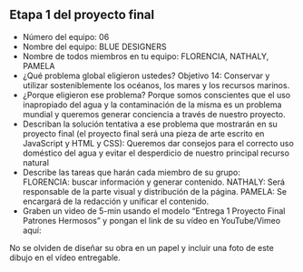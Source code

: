 ## Etapa 1 del proyecto final

- Número del equipo: 06
- Nombre del equipo: BLUE DESIGNERS
- Nombre de todos miembros en tu equipo: FLORENCIA, NATHALY, PAMELA
- ¿Qué problema global eligieron ustedes?  Objetivo 14: Conservar y utilizar sosteniblemente los océanos, los mares y los recursos marinos.
- ¿Porque eligieron ese problema? Porque somos conscientes que el uso inapropiado del agua  y la contaminación de la misma es un problema mundial y queremos generar conciencia a través de nuestro proyecto.
- Describan la solución tentativa a ese problema que mostrarán en su proyecto final (el proyecto final será una pieza de arte escrito en JavaScript y HTML y CSS): Queremos dar consejos para el correcto uso doméstico del agua y evitar el desperdicio de nuestro principal recurso natural
- Describe las tareas que harán cada miembro de su grupo:  
FLORENCIA: buscar información y generar contenido.
NATHALY: Será responsable de la parte visual y distribución de la página.
PAMELA: Se encargará de la redacción y unificar el contenido.
- Graben un video de 5-min usando el modelo “Entrega 1 Proyecto Final Patrones Hermosos” y pongan el link de su vídeo en YouTube/Vimeo aquí:

No se olviden de diseñar su obra en un papel y incluir una foto de este dibujo en el vídeo entregable.
